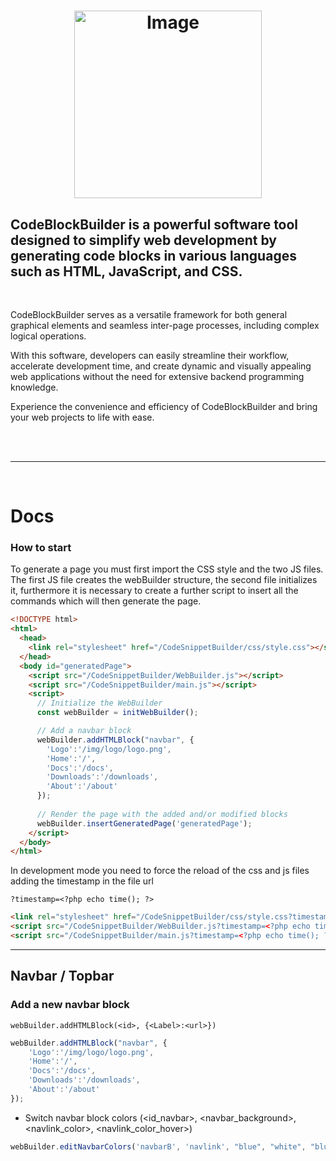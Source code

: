 # <p align="center"><img src="https://github.com/Mc0Shell/CodeSnippetBuilder/assets/55066055/d216011c-32d0-4fa5-861e-281d030728c1" alt="Image" width="300" height="300"></p>

<p align="center">
  <h2><b>CodeBlockBuilder is a powerful software tool designed to simplify web development by generating code blocks in various languages such as HTML, JavaScript, and CSS.</b>
  </h2>
</p>
<br>


CodeBlockBuilder serves as a versatile framework for both general graphical elements and seamless inter-page processes, including complex logical operations.

With this software, developers can easily streamline their workflow, accelerate development time, and create dynamic and visually appealing web applications without the need for extensive backend programming knowledge. 

Experience the convenience and efficiency of CodeBlockBuilder and bring your web projects to life with ease.

<br><br><hr><br>

# Docs
<b> <h3>How to start </h3></b>
To generate a page you must first import the CSS style and the two JS files.<br>
The first JS file creates the webBuilder structure, the second file initializes it, furthermore it is necessary to create a further script to insert all the commands which will then generate the page.

```html
<!DOCTYPE html>
<html>
  <head>
    <link rel="stylesheet" href="/CodeSnippetBuilder/css/style.css"></style>
  </head>
  <body id="generatedPage">   
    <script src="/CodeSnippetBuilder/WebBuilder.js"></script>
    <script src="/CodeSnippetBuilder/main.js"></script>
    <script>
      // Initialize the WebBuilder
      const webBuilder = initWebBuilder();

      // Add a navbar block
      webBuilder.addHTMLBlock("navbar", {
        'Logo':'/img/logo/logo.png', 
        'Home':'/', 
        'Docs':'/docs',
        'Downloads':'/downloads',
        'About':'/about'
      });
           
      // Render the page with the added and/or modified blocks
      webBuilder.insertGeneratedPage('generatedPage');
    </script>
  </body>
</html>
```

In development mode you need to force the reload of the css and js files adding the timestamp in the file url

    ?timestamp=<?php echo time(); ?>

```html
<link rel="stylesheet" href="/CodeSnippetBuilder/css/style.css?timestamp=<?php echo time(); ?>"></style>
<script src="/CodeSnippetBuilder/WebBuilder.js?timestamp=<?php echo time(); ?>"></script>
<script src="/CodeSnippetBuilder/main.js?timestamp=<?php echo time(); ?>"></script>
```
    
<hr>

<h2> Navbar / Topbar </h2>

<h3> Add a new navbar block </h3>

```
webBuilder.addHTMLBlock(<id>, {<Label>:<url>})
```

```javascript
webBuilder.addHTMLBlock("navbar", {
    'Logo':'/img/logo/logo.png', 
    'Home':'/', 
    'Docs':'/docs',
    'Downloads':'/downloads',
    'About':'/about'
});
```

- Switch navbar block colors (<id_navbar>, <navbar_background>, <navlink_color>, <navlink_color_hover>)

```javascript
webBuilder.editNavbarColors('navbarB', 'navlink', "blue", "white", "blue");
```
